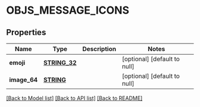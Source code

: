 # OBJS_MESSAGE_ICONS

## Properties
Name | Type | Description | Notes
------------ | ------------- | ------------- | -------------
**emoji** | [**STRING_32**](STRING_32.md) |  | [optional] [default to null]
**image_64** | [**STRING**](STRING.md) |  | [optional] [default to null]

[[Back to Model list]](../README.md#documentation-for-models) [[Back to API list]](../README.md#documentation-for-api-endpoints) [[Back to README]](../README.md)


